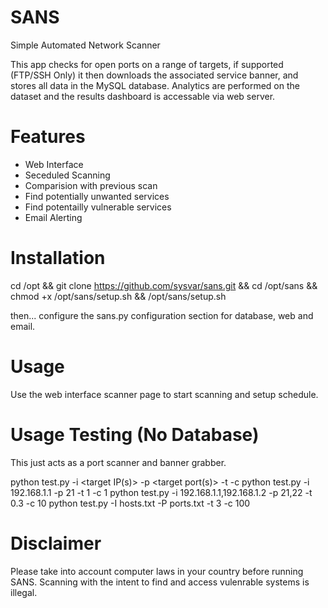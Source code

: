 # SANS
Simple Automated Network Scanner

This app checks for open ports on a range of targets, if supported (FTP/SSH Only) it then downloads the associated service banner, and stores all data in the MySQL database. Analytics are performed on the dataset and the results dashboard is accessable via web server.

# Features
 - Web Interface
 - Seceduled Scanning
 - Comparision with previous scan
 - Find potentially unwanted services
 - Find potentailly vulnerable services
 - Email Alerting

# Installation
cd /opt && git clone https://github.com/sysvar/sans.git && cd /opt/sans && chmod +x /opt/sans/setup.sh && /opt/sans/setup.sh

then...
configure the sans.py configuration section for database, web and email.

# Usage
Use the web interface scanner page to start scanning and setup schedule.

# Usage Testing (No Database)
This just acts as a port scanner and banner grabber.

python test.py -i <target IP(s)> -p <target port(s)> -t <timeout in seconds> -c <numbers of threads>
python test.py -i 192.168.1.1 -p 21 -t 1 -c 1
python test.py -i 192.168.1.1,192.168.1.2 -p 21,22 -t 0.3 -c 10
python test.py -I hosts.txt -P ports.txt -t 3 -c 100

# Disclaimer 
Please take into account computer laws in your country before running SANS. Scanning with the intent to find and access vulenrable systems is illegal.